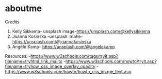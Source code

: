 # aboutme
Credits
1. Kelly Sikkema- unsplash image-https://unsplash.com/@kellysikkema
2. Joanna Kosinska -unsplash imahe-https://unsplash.com/@joannakosinska
3. Angèle Kamp-
https://unsplash.com/@angelekamp

Resources:
-https://www.w3schools.com/tags/tryit.asp?filename=tryhtml_link_mailto
-https://www.w3schools.com/howto/tryit.asp?filename=tryhow_css_image_overlay_opacity
-https://www.w3schools.com/howto/howto_css_image_text.asp